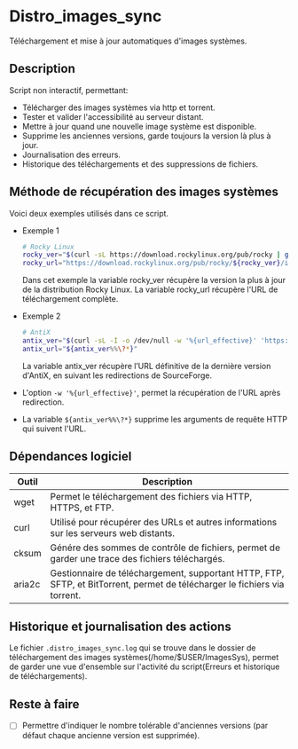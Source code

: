 # Distro_images_sync
Téléchargement et mise à jour automatiques d'images systèmes.

## Description
Script non interactif, permettant:

- Télécharger des images systèmes via http et torrent.
- Tester et valider l'accessibilité au serveur distant.
- Mettre à jour quand une nouvelle image système est disponible.
- Supprime les anciennes versions, garde toujours la version là plus à jour.
- Journalisation des erreurs.
- Historique des téléchargements et des suppressions de fichiers.

## Méthode de récupération des images systèmes

Voici deux exemples utilisés dans ce script. 

* Exemple 1
  
  ```bash
  # Rocky Linux
  rocky_ver="$(curl -sL https://download.rockylinux.org/pub/rocky | grep -oP '(?<=href=")[0-9]*\.*[0-9]*\.*[0-9]*(?=/">)' | sort -Vr | head -n 1)"
  rocky_url="https://download.rockylinux.org/pub/rocky/${rocky_ver}/isos/x86_64/Rocky-${rocky_ver}-x86_64-dvd.torrent"
  ```
  
  Dans cet exemple la variable rocky_ver récupère la version la plus à jour de la distribution Rocky Linux.
  La variable rocky_url récupère l'URL de téléchargement complète.

* Exemple 2
  
  ```bash
  # AntiX
  antix_ver="$(curl -sL -I -o /dev/null -w '%{url_effective}' 'https://sourceforge.net/projects/antix-linux/files/latest/download')"
  antix_url="${antix_ver%%\?*}"
  ```
  
  La variable antix_ver récupère l’URL définitive de la dernière version d'AntiX, en suivant les redirections de SourceForge.
- L'option `-w '%{url_effective}'`, permet la récupération de l'URL après redirection.

- La variable `${antix_ver%%\?*}` supprime les arguments de requête HTTP qui suivent l'URL.

## Dépendances logiciel

| Outil  | Description                                                                                                               |
| ------ | ------------------------------------------------------------------------------------------------------------------------- |
| wget   | Permet le téléchargement des fichiers via HTTP, HTTPS, et FTP.                                                            |
| curl   | Utilisé pour récupérer des URLs et autres informations sur les serveurs web distants.                                     |
| cksum  | Génére des sommes de contrôle de fichiers, permet de garder une trace des fichiers téléchargés.                           |
| aria2c | Gestionnaire de téléchargement, supportant HTTP, FTP, SFTP, et BitTorrent, permet de télécharger le fichiers via torrent. |

## Historique et journalisation des actions

Le fichier `.distro_images_sync.log` qui se trouve dans le dossier de téléchargement des images systèmes(/home/$USER/ImagesSys), permet de garder une vue d'ensemble sur l'activité du script(Erreurs et historique de téléchargements).

## Reste à faire

- [ ] Permettre d'indiquer le nombre tolérable d'anciennes versions (par défaut chaque ancienne version est supprimée).
